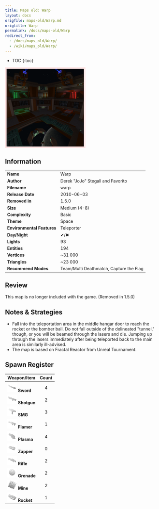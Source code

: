 ```yaml
---
title: Maps old: Warp
layout: docs
origfile: maps-old/Warp.md
origtitle: Warp
permalink: /docs/maps-old/Warp
redirect_from:
  - /docs/maps_old/Warp/
  - /wiki/maps_old/Warp/
---
```

* TOC
{:toc}
<img style='border:5px solid #ffe0e0e0' src="../images/maps-old/warp.png" width="256px" />

## Information

|                            |                                           |
|----------------------------|-------------------------------------------|
| **Name**                   | Warp                                      |
| **Author**                 | Derek "JoJo" Stegall and Favorito         |
| **Filename**               | warp                                      |
| **Release Date**           | 2010-06-03                                |
| **Removed in**             | 1.5.0                                     |
| **Size**                   | Medium (4-8)                              |
| **Complexity**             | Basic                                     |
| **Theme**                  | Space                                     |
| **Environmental Features** | Teleporter                                |
| **Day/Night**              | ✔/✖                                       |
| **Lights**                 | 93                                        |
| **Entities**               | 194                                       |
| **Vertices**               | ~31 000                                   |
| **Triangles**              | ~23 000                                   |
| **Recommend Modes**        | Team/Multi Deathmatch, Capture the Flag   |

## Review

This map is no longer included with the game. (Removed in 1.5.0)

## Notes & Strategies

- Fall into the teleportation area in the middle hangar door to reach the rocket or the bomber ball. Do not fall outside of the delineated "tunnel," though, or you will be beamed through the lasers and die. Jumping up through the lasers immediately after being teleported back to the main area is similarly ill-advised.
- The map is based on Fractal Reactor from Unreal Tournament.

## Spawn Register

| Weapon/Item                                                         | Count |
|---------------------------------------------------------------------|:-----:|
| <img src="../images/weapons/sword.png" width="32px"/> **Sword**     |   4   |
| <img src="../images/weapons/shotgun.png" width="32px"/> **Shotgun** |   2   |
| <img src="../images/weapons/smg.png" width="32px"/> **SMG**         |   3   |
| <img src="../images/weapons/flamer.png" width="32px"/> **Flamer**   |   1   |
| <img src="../images/weapons/plasma.png" width="32px"/> **Plasma**   |   4   |
| <img src="../images/weapons/zapper.png" width="32px"/> **Zapper**   |   0   |
| <img src="../images/weapons/rifle.png" width="32px"/> **Rifle**     |   2   |
| <img src="../images/weapons/grenade.png" width="32px"/> **Grenade** |   2   |
| <img src="../images/weapons/mine.png" width="32px"/> **Mine**       |   2   |
| <img src="../images/weapons/rocket.png" width="32px"/> **Rocket**   |   1   |
